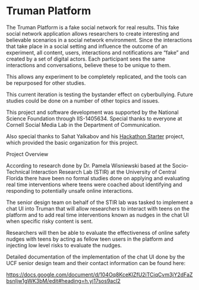 Truman Platform 
=======================

The Truman Platform is a fake social network for real results. This fake social network application allows researchers to create interesting and believable scenarios in a social network environment. Since the interactions that take place in a social setting and influence the outcome of an experiment, all content, users, interactions and notifications are “fake” and created by a set of digital actors. Each participant sees the same interactions and conversations, believe these to be unique to them. 

This allows any experiment to be completely replicated, and the tools can be repurposed for other studies. 

This current iteration is testing the bystander effect on cyberbullying. Future studies could be done on a number of other topics and issues. 

This project and software development was supported by the National Science Foundation through IIS-1405634. Special thanks to everyone at Cornell Social Media Lab in the Department of Communication. 

Also special thanks to Sahat Yalkabov and his [Hackathon Starter](https://github.com/sahat/hackathon-starter) project, which provided the basic organization for this project. 


Project Overview

According to research done by Dr. Pamela Wisniewski based at the Socio-Technical Interaction Research Lab (STIR) at the University of Central Florida there have been no formal studies done on applying and evaluating real time interventions where teens were coached about identifying and responding to potentially unsafe online interactions.

The senior design team on behalf of the STIR lab was tasked to implement a chat UI into Truman that will allow researchers to interact with teens on the platform and to add real time interventions known as nudges in the chat UI when specific risky content is sent.

Researchers will then be able to evaluate the effectiveness of online safety nudges with teens by acting as fellow teen users in the platform and injecting low level risks to evaluate the nudges.

Detailed documentation of the implementation of the chat UI done by the UCF senior design team and their contact information can be found here:

https://docs.google.com/document/d/104Oq8KceKlZfU2iTCiqCvm3jY2dFaZbsnIjw1gWK3bM/edit#heading=h.yj17sos9acl2



